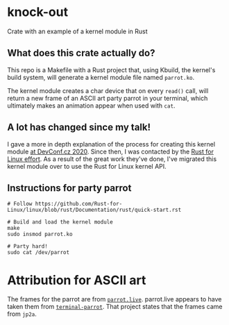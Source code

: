 # knock-out
Crate with an example of a kernel module in Rust

## What does this crate actually do?
This repo is a Makefile with a Rust project that, using Kbuild, the kernel's build system, will generate
a kernel module file named `parrot.ko`.

The kernel module creates a char device that on every `read()` call, will return a new frame of an
ASCII art party parrot in your terminal, which ultimately makes an animation appear when used with `cat`.

## A lot has changed since my talk!
I gave a more in depth explanation of the process for creating this kernel module
[at DevConf.cz 2020](https://www.youtube.com/watch?v=oacmnKlWZT8&t=32s). Since then, I was contacted
by the [Rust for Linux effort](https://github.com/Rust-for-Linux/linux). As a result of the great work
they've done, I've migrated this kernel module over to use the Rust for Linux kernel API.

## Instructions for party parrot
```
# Follow https://github.com/Rust-for-Linux/linux/blob/rust/Documentation/rust/quick-start.rst

# Build and load the kernel module
make
sudo insmod parrot.ko

# Party hard!
sudo cat /dev/parrot
```

# Attribution for ASCII art
The frames for the parrot are from [`parrot.live`](https://github.com/hugomd/parrot.live).
parrot.live appears to have taken them from [`terminal-parrot`](https://github.com/jmhobbs/terminal-parrot).
That project states that the frames came from `jp2a`.

